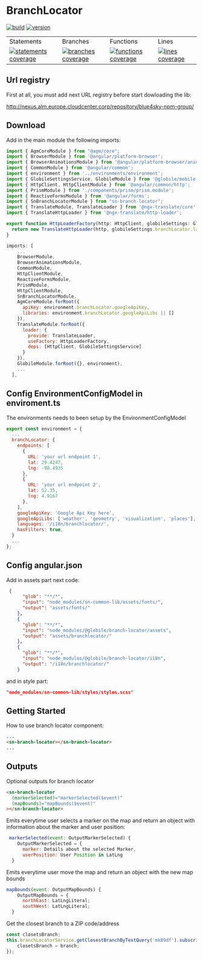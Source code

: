 # BranchLocator

<a href="https://nexus.devops.blue4sky.com/" rel="nofollow"><img id="Build" src="https://img.shields.io/badge/Build-OK-green.svg" alt="build"></a>
<a href="https://nexus.devops.blue4sky.com/" rel="nofollow"><img id="Version" src="https://img.shields.io/badge/Version-1.0.24-green.svg" alt="version"></a>

<table id="Coverage">
<tr><td>Statements</td><td>Branches</td><td>Functions</td><td>Lines</td></tr>
<tr>
<td>
<a href="https://nexus.devops.blue4sky.com/" rel="nofollow"><img id="Statements" src="https://img.shields.io/badge/Coverage-91.64%25-green.svg" alt="statements coverage"></a>
</td>
<td>
<a href="https://nexus.devops.blue4sky.com/" rel="nofollow"><img id="Branches" src="https://img.shields.io/badge/Coverage-80.26%25-green.svg" alt="branches coverage"></a>
</td>
<td>
<a href="https://nexus.devops.blue4sky.com/" rel="nofollow"><img id="Functions" src="https://img.shields.io/badge/Coverage-85.39%25-green.svg" alt="functions coverage"></a>
</td>
<td>
<a href="https://nexus.devops.blue4sky.com/" rel="nofollow"><img id="Lines" src="https://img.shields.io/badge/Coverage-91.39%25-green.svg" alt="lines coverage"></a>
</td>
</tr>
</table>

## Url registry

First at all, you must add next URL registry before start dowloading the lib:

http://nexus.alm.europe.cloudcenter.corp/repository/blue4sky-npm-group/

## Download

Add in the main module the following imports:

```typescript
import { AgmCoreModule } from "@agm/core";
import { BrowserModule } from '@angular/platform-browser';
import { BrowserAnimationsModule } from '@angular/platform-browser/animations';
import { CommonModule } from '@angular/common';
import { environment } from '../environments/environment';
import { GlobileSettingsService, GlobileModule } from '@globile/mobile-services';
import { HttpClient, HttpClientModule } from '@angular/common/http';
import { PrismModule } from './components/prism/prism.module';
import { ReactiveFormsModule } from '@angular/forms';
import { SnBranchLocatorModule } from "sn-branch-locator";
import { TranslateModule, TranslateLoader } from '@ngx-translate/core';
import { TranslateHttpLoader } from '@ngx-translate/http-loader';

export function HttpLoaderFactory(http: HttpClient, globileSettings: GlobileSettingsService) {
  return new TranslateHttpLoader(http, globileSettings.branchLocator.languages, '.json');
}
```

```js
imports: [
    ...
    BrowserModule,
    BrowserAnimationsModule,
    CommonModule,
    HttpClientModule,
    ReactiveFormsModule,
    PrismModule,
    HttpClientModule,
    SnBranchLocatorModule,
    AgmCoreModule.forRoot({
      apiKey: environment.branchLocator.googleApiKey,
      libraries: environment.branchLocator.googleApiLibs || []
    }),
    TranslateModule.forRoot({
      loader: {
        provide: TranslateLoader,
        useFactory: HttpLoaderFactory,
        deps: [HttpClient, GlobileSettingsService]
      }
    }),
    GlobileModule.forRoot({}, environment),
    ...
  ],
```

## Config EnvironmentConfigModel in enviroment.ts

The environments needs to been setup by the EnvironmentConfigModel

```js
export const environment = {
  ...
  branchLocator: {
    endpoints: [
      {
        URL: 'your url endpoint 1',
        lat: 29.4247,
        lng: -98.4935
      },
      {
        URL: 'your url endpoint 2',
        lat: 52.35,
        lng: 4.9167
      },
    ],
    googleApiKey: 'Google Api Key here',
    googleApiLibs: ['weather', 'geometry', 'visualization', 'places'],
    languages: '/i18n/branchlocator/',
    hasFilters: true,
  }
  ...
};
```

## Config angular.json

Add in assets part next code:

```json
 {
      "glob": "**/*",
      "input": "node_modules/sn-common-lib/assets/fonts/",
      "output": "assets/fonts/"
    },
    {
      "glob": "**/*",
      "input": "node_modules/@globile/branch-locator/assets",
      "output": "assets/branchlocator/"
    },
    {
      "glob": "**/*",
      "input": "node_modules/@globile/branch-locator/i18n",
      "output": "/i18n/branchlocator/"
    }
```

and in style part:

```json
"node_modules/sn-common-lib/styles/styles.scss"
```

## Getting Started

How to use branch locator component:

```html
...
<sn-branch-locator></sn-branch-locator>
...
```

## Outputs

Optional outputs for branch locator

```html
<sn-branch-locator
  (markerSelected)="markerSelected($event)"
  (mapBounds)="mapBounds($event)"
></sn-branch-locator>
```

Emits everytime user selects a marker on the map and return an object with information about the
marker and user position:

```js
 markerSelected(event: OutputMarkerSelected) {
    OutputMarkerSelected = {
      marker: Details about the selected Marker,
      userPosition: User Position in LatLng
  }
```

Emits everytime user move the map and return an object with the new map bounds

```js
mapBounds(event: OutputMapBounds) {
    OutputMapBounds = {
      northEast: LatLngLiteral;
      southWest: LatLngLiteral;
  }
```

Get the closest branch to a ZIP code/address

```js
const closetsBranch;
this.branchLocatorService.getClosestBranchByTextQuery('mk89df').subscribe(branch => {
    closetsBranch = branch;
});
```
